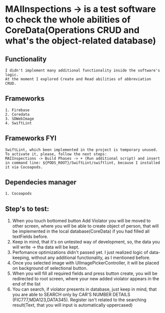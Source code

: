 # MAIInspections -> is a test software to check the whole abilities of CoreData(Operations CRUD and what's the object-related database) 

## Functionality 

    I didn't implement many additional functionality inside the software's logic. 
    At the moment I explored Create and Read abilities of abbreviation CRUD. 
    
## Frameworks 

    1. Firebase 
    2. Coredata
    3. SDWebImage 
    4. SwiftLint
    
## Frameworks FYI

    SwiftLint, which been implemented in the project is temporary unused. 
    To activate it, please, follow the next steps: 
    MAIInspections -> Build Phases -> + (Run additional script) and insert in command line: ${PODS_ROOT}/SwiftLint/swiftlint, because I installed it via Cocoapods. 
    
## Dependecies manager 

    1. Cocoapods
    
## Step's to test: 

1. When you touch bottomed button Add Violator you will be moved to other screen, where you will be able to create object of person, that will be implemented in the local database(CoreData) if you had filled all textFields before.
2. Keep in mind, that it's on untested way of development, so, the data you will write -> tha data will be kept. 
3. Perfomance optimizations didn't passed yet. I just realized logic of data-keeping, without any additional functionality, as I mentioned before. 
4. Once you selected image with UIImagePickerController, it will be placed on background of selectional button. 
5. When you will fill all required fields and press button create, you will be redirected to root screen, where your new added violator appears in the end of the list
6. You can search, if violator presents in database, just keep in mind, that you are able to SEARCH only by CAR'S NUMBER DETAILS (FIC777,MDA123,DATA345). Register isn't related to the searching result(Text, that you will input is automatically uppercased)

